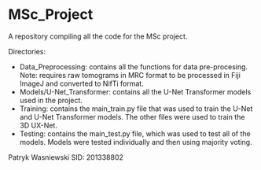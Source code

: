 # MSc_Project
A repository compiling all the code for the MSc project.

Directories:
  - Data_Preprocessing: contains all the functions for data pre-procesing. Note: requires raw tomograms in MRC format to be processed in Fiji ImageJ and converted to NifTi format.
  - Models/U-Net_Transformer: contains all the U-Net Transformer models used in the project.
  - Training: contains the main_train.py file that was used to train the U-Net and U-Net Transformer models. The other files were used to train the 3D UX-Net.
  - Testing: contains the main_test.py file, which was used to test all of the models. Models were tested individually and then using majority voting.

Patryk Wasniewski
SID: 201338802
